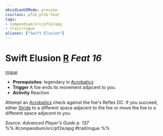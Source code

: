 ```yaml
---
obsidianUIMode: preview
cssclass: pf2e,pf2e-feat
tags:
- compendium/src/pf2e/apg
- trait/rogue
aliases: ["Swift Elusion"]
---
```

# Swift Elusion  [R](rules/core-rulebook/chapter-9-playing-the-game.md#Actions "Reaction") *Feat 16*  
[rogue](rules/traits/rogue.md "Rogue Class Trait")  

- **Prerequisites**: legendary in [Acrobatics](compendium/skills.md#Acrobatics)
- **Trigger** A foe ends its movement adjacent to you.
- **Activity** Reaction

Attempt an [Acrobatics](compendium/skills.md#Acrobatics) check against the foe's Reflex DC. If you succeed, either [Stride](rules/actions/stride.md) to a different space adjacent to the foe or move the foe to a different space adjacent to you.

*Source: Advanced Player's Guide p. 137*  
%% #compendium/src/pf2e/apg #trait/rogue %%